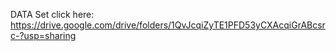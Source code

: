 DATA Set click here:
https://drive.google.com/drive/folders/1QvJcqiZyTE1PFD53yCXAcqiGrABcsrc-?usp=sharing
